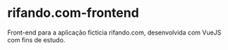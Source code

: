 # rifando.com-frontend
Front-end para a aplicação ficticia rifando.com, desenvolvida com VueJS com fins de estudo.
